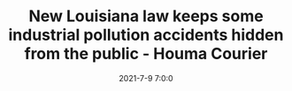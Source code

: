 ---
"title": "New Louisiana law keeps some industrial pollution accidents hidden from the public - Houma Courier"
"date": "2021-7-9 7:0:0"
"feed_name": "GOOGLENEWSINDUSTRIAL"
"feed_website": "https://news.google.com/search?q=industrial%2Bincident&hl=en-US&gl=US&ceid=US:en"
"feed_rss": "https://news.google.com/rss/search?q=industrial%2Bincident&hl=en-US&gl=US&ceid=US:en"
"link": "https://www.houmatoday.com/story/news/2021/07/09/new-la-law-keeps-some-industrial-pollution-accidents-hidden-public/7915726002/"
"file": "_posts/2021-1-1-9422fb094048c94babe51c8d9cfae07a43b2ec64.md"
"accident": "0"
"drilling": "0"
"dead": "0"
"injured": "0"
---